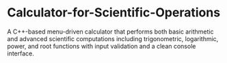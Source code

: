 # Calculator-for-Scientific-Operations
A C++-based menu-driven calculator that performs both basic arithmetic and advanced scientific computations including trigonometric, logarithmic, power, and root functions with input validation and a clean console interface.

